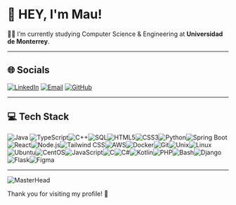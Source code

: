 # 👋 HEY, I'm Mau!


🐱‍👤 I’m currently studying Computer Science & Engineering at **Universidad de Monterrey**.

---

## 🌐 Socials

[![LinkedIn](https://img.shields.io/badge/LinkedIn-0A66C2?style=for-the-badge&logo=linkedin&logoColor=white)](https://www.linkedin.com/in/mauricio-gonzalez-valero-41509a258/) 
[![Email](https://img.shields.io/badge/Email-D14836?style=for-the-badge&logo=gmail&logoColor=white)](mailto:maugzzv2404@gmail.com)
[![GitHub](https://img.shields.io/badge/GitHub-181717?style=for-the-badge&logo=github&logoColor=white)](https://github.com/maugonzalezv) 


---

## 💻 Tech Stack

<img src="https://img.shields.io/badge/Java-007396?style=for-the-badge&logo=java&logoColor=white" alt="Java" /> <img src="https://img.shields.io/badge/TypeScript-3178C6?style=for-the-badge&logo=typescript&logoColor=white" alt="TypeScript" /><img src="https://img.shields.io/badge/C%2B%2B-00599C?style=for-the-badge&logo=c%2B%2B&logoColor=white" alt="C++" /><img src="https://img.shields.io/badge/SQL-4479A1?style=for-the-badge&logo=mysql&logoColor=white" alt="SQL" /><img src="https://img.shields.io/badge/HTML5-E34F26?style=for-the-badge&logo=html5&logoColor=white" alt="HTML5" /><img src="https://img.shields.io/badge/CSS3-1572B6?style=for-the-badge&logo=css3&logoColor=white" alt="CSS3" /><img src="https://img.shields.io/badge/Python-3776AB?style=for-the-badge&logo=python&logoColor=white" alt="Python" /><img src="https://img.shields.io/badge/Spring_Boot-6DB33F?style=for-the-badge&logo=springboot&logoColor=white" alt="Spring Boot" /><img src="https://img.shields.io/badge/React-20232A?style=for-the-badge&logo=react&logoColor=61DAFB" alt="React" /><img src="https://img.shields.io/badge/Node.js-339933?style=for-the-badge&logo=nodedotjs&logoColor=white" alt="Node.js" /><img src="https://img.shields.io/badge/TailwindCSS-38B2AC?style=for-the-badge&logo=tailwindcss&logoColor=white" alt="Tailwind CSS" /><img src="https://img.shields.io/badge/AWS-232F3E?style=for-the-badge&logo=amazonaws&logoColor=white" alt="AWS" /><img src="https://img.shields.io/badge/Docker-2496ED?style=for-the-badge&logo=docker&logoColor=white" alt="Docker" /><img src="https://img.shields.io/badge/Git-F05032?style=for-the-badge&logo=git&logoColor=white" alt="Git" /><img src="https://img.shields.io/badge/Unix-000000?style=for-the-badge&logo=unix&logoColor=white" alt="Unix" /><img src="https://img.shields.io/badge/Linux-FCC624?style=for-the-badge&logo=linux&logoColor=black" alt="Linux" /><img src="https://img.shields.io/badge/Ubuntu-E95420?style=for-the-badge&logo=ubuntu&logoColor=white" alt="Ubuntu" /><img src="https://img.shields.io/badge/CentOS-262577?style=for-the-badge&logo=centos&logoColor=white" alt="CentOS" /><img src="https://img.shields.io/badge/JavaScript-F7DF1E?style=for-the-badge&logo=javascript&logoColor=black" alt="JavaScript" /><img src="https://img.shields.io/badge/C-00599C?style=for-the-badge&logo=c&logoColor=white" alt="C" /><img src="https://img.shields.io/badge/C%23-239120?style=for-the-badge&logo=c%23&logoColor=white" alt="C#" /><img src="https://img.shields.io/badge/Kotlin-0095D5?style=for-the-badge&logo=kotlin&logoColor=white" alt="Kotlin" /><img src="https://img.shields.io/badge/PHP-777BB4?style=for-the-badge&logo=php&logoColor=white" alt="PHP" /><img src="https://img.shields.io/badge/Bash-4EAA25?style=for-the-badge&logo=gnu-bash&logoColor=white" alt="Bash" /><img src="https://img.shields.io/badge/Django-092E20?style=for-the-badge&logo=django&logoColor=white" alt="Django" /><img src="https://img.shields.io/badge/Flask-000000?style=for-the-badge&logo=flask&logoColor=white" alt="Flask" /><img src="https://img.shields.io/badge/Figma-F24E1E?style=for-the-badge&logo=figma&logoColor=white" alt="Figma" />



---



![MasterHead](https://user-images.githubusercontent.com/113350806/236842414-18101a37-92f5-4de7-a46d-eeaca6e16cbd.gif)


Thank you for visiting my profile! 👋
